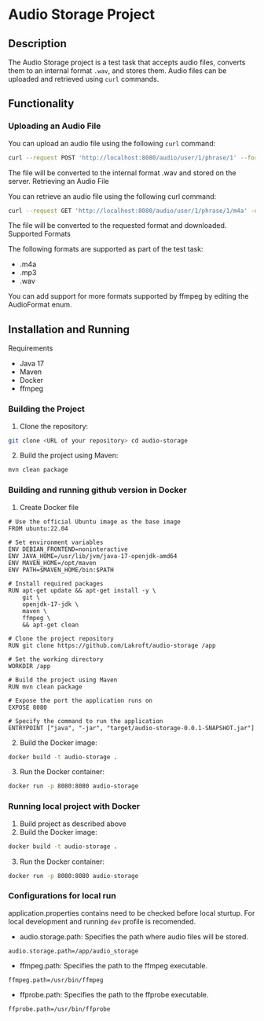 # Audio Storage Project

## Description

The Audio Storage project is a test task that accepts audio files, converts them to an internal format `.wav`, and stores them. Audio files can be uploaded and retrieved using `curl` commands.

## Functionality

### Uploading an Audio File

You can upload an audio file using the following `curl` command:

```sh
curl --request POST 'http://localhost:8080/audio/user/1/phrase/1' --form 'audio_file=@./sample3.m4a'
```
The file will be converted to the internal format .wav and stored on the server.
Retrieving an Audio File

You can retrieve an audio file using the following curl command:
```sh
curl --request GET 'http://localhost:8080/audio/user/1/phrase/1/m4a' -o './test_response_file_1_1.m4a'
```
The file will be converted to the requested format and downloaded.
Supported Formats

The following formats are supported as part of the test task:
* .m4a
* .mp3
* .wav

You can add support for more formats supported by ffmpeg by editing the AudioFormat enum.

## Installation and Running
Requirements
* Java 17
* Maven
* Docker
* ffmpeg

### Building the Project
1. Clone the repository:
```sh
git clone <URL of your repository> cd audio-storage
```
2. Build the project using Maven:
```sh
mvn clean package
```

### Building and running github version in Docker
1. Create Docker file
```
# Use the official Ubuntu image as the base image
FROM ubuntu:22.04

# Set environment variables
ENV DEBIAN_FRONTEND=noninteractive
ENV JAVA_HOME=/usr/lib/jvm/java-17-openjdk-amd64
ENV MAVEN_HOME=/opt/maven
ENV PATH=$MAVEN_HOME/bin:$PATH

# Install required packages
RUN apt-get update && apt-get install -y \
    git \
    openjdk-17-jdk \
    maven \
    ffmpeg \
    && apt-get clean

# Clone the project repository
RUN git clone https://github.com/Lakroft/audio-storage /app

# Set the working directory
WORKDIR /app

# Build the project using Maven
RUN mvn clean package

# Expose the port the application runs on
EXPOSE 8080

# Specify the command to run the application
ENTRYPOINT ["java", "-jar", "target/audio-storage-0.0.1-SNAPSHOT.jar"]
```
2. Build the Docker image:
```sh
docker build -t audio-storage .
```
3. Run the Docker container:
```sh
docker run -p 8080:8080 audio-storage
```

### Running local project with Docker
1. Build project as described above
2. Build the Docker image:
```sh
docker build -t audio-storage .
```
3. Run the Docker container:
```sh
docker run -p 8080:8080 audio-storage
```
### Configurations for local run
application.properties contains need to be checked before local sturtup. For local development and running `dev` profile is recomended.
* audio.storage.path: Specifies the path where audio files will be stored.
```
audio.storage.path=/app/audio_storage
```
* ffmpeg.path: Specifies the path to the ffmpeg executable.
```
ffmpeg.path=/usr/bin/ffmpeg
```
* ffprobe.path: Specifies the path to the ffprobe executable.
```
ffprobe.path=/usr/bin/ffprobe
```
